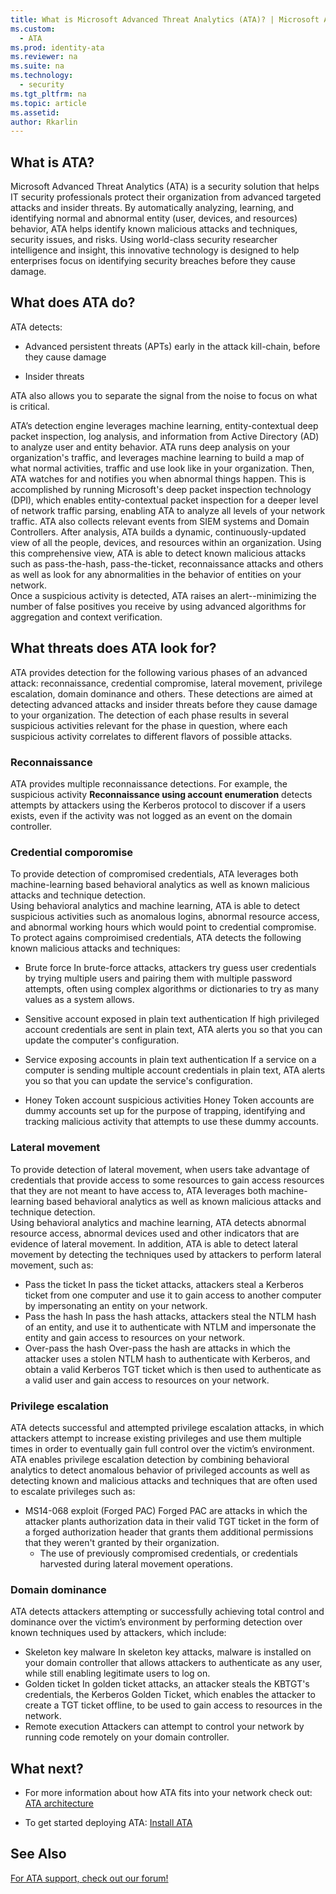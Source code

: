 ```yaml
---
title: What is Microsoft Advanced Threat Analytics (ATA)? | Microsoft Advanced Threat Analytics
ms.custom:
  - ATA
ms.prod: identity-ata
ms.reviewer: na
ms.suite: na
ms.technology:
  - security
ms.tgt_pltfrm: na
ms.topic: article
ms.assetid:
author: Rkarlin
---
```


## What is ATA?
Microsoft Advanced Threat Analytics (ATA) is a security solution that helps IT security professionals protect their organization from advanced targeted attacks and insider threats. By automatically analyzing, learning, and identifying normal and abnormal entity (user, devices, and resources) behavior, ATA helps identify known malicious attacks and techniques, security issues, and risks. Using world-class security researcher intelligence and insight, this innovative technology is designed to help enterprises focus on identifying security breaches before they cause damage.

## What does ATA do?
ATA detects:

  - Advanced persistent threats (APTs) early in the attack kill-chain, before they cause damage

  - Insider threats
  
  ATA also allows you to separate the signal from the noise to focus on what is critical.
  
ATA’s detection engine leverages machine learning, entity-contextual deep packet inspection, log analysis, and information from Active Directory (AD) to analyze user and entity behavior. 
ATA runs deep analysis on your organization's traffic, and leverages machine learning to build a map of what normal activities, traffic and use look like in your organization. Then, ATA watches for and notifies you when abnormal things happen. This is accomplished by running Microsoft's deep packet inspection technology (DPI), which enables entity-contextual packet inspection for a deeper level of network traffic parsing, enabling ATA to analyze all levels of your network traffic. 
ATA also collects relevant events from SIEM systems and Domain Controllers. After analysis, ATA builds a dynamic, continuously-updated view of all the people, devices, and resources within an organization. Using this comprehensive view, ATA is able to detect known malicious attacks such as pass-the-hash, pass-the-ticket, reconnaissance attacks and others as well as look for any abnormalities in the behavior of entities on your network.  
Once a suspicious activity is detected, ATA raises an alert--minimizing the number of false positives you receive by using advanced algorithms for aggregation and context verification.




## What threats does ATA look for?

ATA provides detection for the following various phases of an advanced attack: reconnaissance, credential compromise, lateral movement, privilege escalation, domain dominance and others. These detections are aimed at detecting advanced attacks and insider threats before they cause damage to your organization. 
The detection of each phase results in several suspicious activities relevant for the phase in question, where each suspicious activity correlates to different flavors of possible attacks. 


### Reconnaissance
ATA provides multiple reconnaissance detections. For example, the suspicious activity **Reconnaissance using account enumeration** detects attempts by attackers using the Kerberos protocol to discover if a users exists, even if the activity was not logged as an event on the domain controller.

### Credential comporomise

To provide detection of compromised credentials, ATA leverages both machine-learning based behavioral analytics as well as known malicious attacks and technique detection.  
Using behavioral analytics and machine learning, ATA is able to detect suspicious activities such as anomalous logins, abnormal resource access, and abnormal working hours which would point to credential compromise. 
To protect agains comproimised credentials, ATA detects the following known malicious attacks and techniques:
 - Brute force
	In brute-force attacks, attackers try guess user credentials by trying multiple users and pairing them with multiple password attempts, often using complex algorithms or dictionaries to try as many values as a system allows.
    
- Sensitive account exposed in plain text authentication
	If high privileged account credentials are sent in plain text, ATA alerts you so that you can update the computer's configuration.
- Service exposing accounts in plain text authentication
	If a service on a computer is sending multiple account credentials in plain text, ATA alerts you so that you can update the service's configuration.
- Honey Token account suspicious activities
Honey Token accounts are dummy accounts set up for the purpose of trapping, identifying and tracking malicious activity that attempts to use these dummy accounts.

### Lateral movement
To provide detection of lateral movement, when users take advantage of credentials that provide access to some resources to gain access resources that they are not meant to have access to, ATA leverages both machine-learning based behavioral analytics as well as known malicious attacks and technique detection.  
Using behavioral analytics and machine learning, ATA detects abnormal resource access, abnormal devices used and other indicators that are evidence of lateral movement.
In addition, ATA is able to detect lateral movement by detecting the techniques used by attackers to perform lateral movement, such as:
- Pass the ticket
	In pass the ticket attacks, attackers steal a Kerberos ticket from one computer and use it to gain access to another computer by impersonating an entity on your network.
- Pass the hash
	In pass the hash attacks, attackers steal the NTLM hash of an entity, and use it to authenticate with NTLM and impersonate the entity and gain access to resources on your network.
- Over-pass the hash
	Over-pass the hash are attacks in which the attacker uses a stolen NTLM hash to authenticate with Kerberos, and obtain a valid Kerberos TGT ticket which is then used to authenticate as a valid user and gain access to resources on your network.

### Privilege escalation 
ATA detects successful and attempted privilege escalation attacks, in which attackers attempt to increase existing privileges and use them multiple times in order to eventually gain full control over the victim’s environment. ATA enables privilege escalation detection by combining behavioral analytics to detect anomalous behavior of privileged accounts as well as detecting known and malicious attacks and techniques that are often used to escalate privileges such as:
- MS14-068 exploit (Forged PAC)
	Forged PAC are attacks in which the attacker plants authorization data in their valid TGT ticket in the form of a forged authorization header that grants them additional permissions that they weren't granted by their organization.
    - The use of previously compromised credentials, or credentials harvested during lateral movement operations.
### Domain dominance
ATA detects attackers attempting or successfully achieving total control and dominance over the victim’s environment by performing detection over known techniques used by attackers, which include:
- Skeleton key malware
	 In skeleton key attacks, malware is installed on your domain controller that allows attackers to authenticate as any user, while still enabling legitimate users to log on.
- Golden ticket
	 In golden ticket attacks, an attacker steals the KBTGT's credentials, the Kerberos Golden Ticket, which enables the attacker to create a TGT ticket offline, to be used to gain access to resources in the network.
- Remote execution
	 Attackers can attempt to control your network by running code remotely on your domain controller.


## What next?

-   For more information about how ATA fits into your network check out: [ATA architecture](ata-architecture.md)

-   To get started deploying ATA: [Install ATA](/ATA/DeployUse/install-ata.html)

## See Also
[For ATA support, check out our forum!](https://social.technet.microsoft.com/Forums/security/en-US/home?forum=mata)
